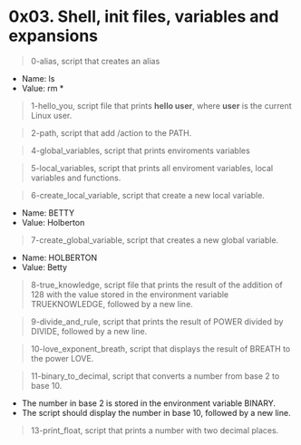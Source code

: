 # 0x03. Shell, init files, variables and expansions

> 0-alias, script that creates an alias
+ Name: ls
+ Value: rm *

> 1-hello_you, script file that prints **hello user**, where **user** is the current Linux user.

> 2-path, script that add /action to the PATH.

> 4-global_variables, script that prints enviroments variables

> 5-local_variables, script that prints all enviroment variables, local variables and functions.

> 6-create_local_variable, script that create a new local variable.
+ Name: BETTY
+ Value: Holberton

> 7-create_global_variable, script that creates a new global variable.
+ Name: HOLBERTON
+ Value: Betty

> 8-true_knowledge, script file that prints the result of the addition of 128 with the value stored in the environment variable TRUEKNOWLEDGE, followed by a new line.

> 9-divide_and_rule, script that prints the result of POWER divided by DIVIDE, followed by a new line.

> 10-love_exponent_breath, script that displays the result of BREATH to the power LOVE.

> 11-binary_to_decimal, script that converts a number from base 2 to base 10.
+ The number in base 2 is stored in the environment variable BINARY.
+ The script should display the number in base 10, followed by a new line.

> 13-print_float, script that prints a number with two decimal places.
